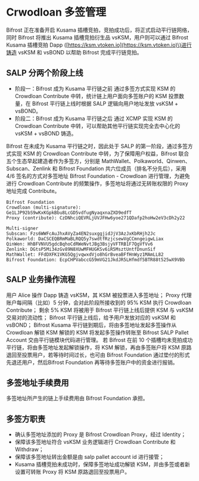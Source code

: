 # Crwodloan 多签管理

Bifrost 正在准备开启 Kusama 插槽竞拍，竞拍成功后，将正式启动平行链网络，同时 Bifrost 将推出 Kusama 插槽竞拍衍生品 vsKSM，用户则可以通过 Bifrost Kusama 插槽竞拍 Dapp \([https://ksm.vtoken.io](https://ksm.vtoken.io)\)进行铸造 vsKSM 和 vsBOND 以帮助 Bifrost 完成平行链竞拍。

## SALP 分两个阶段上线

* 阶段一：Bifrost 成为 Kusama 平行链之前 通过多签方式实现 KSM 的 Crowdloan Contribute 中转，统计链上用户面向多签账户的 KSM 投票数量，在 Bifrost 平行链上线时根据 SALP 逻辑向用户地址发放 vsKSM + vsBOND。
* 阶段二：Bifrost 成为 Kusama 平行链之后 通过 XCMP 实现 KSM 的 Crowdloan Contribute 中转，可以帮助其他平行链实现完全去中心化的 vsKSM + vsBOND 铸造。

Bifrost 在未成为 Kusama 平行链之时，因此处于 SALP 的第一阶段，通过多签方式实现 KSM 的 Crowdloan Contribute 中转，为了保障用户权益，Bifrost 联合五个生态早起建造者作为多签方，分别是 MathWallet、Polkaworld、Qinwen、Subscan、Zenlink 和 Bifrost Foundation 共六位成员（排名不分先后），采用 4/6 签名的方式对多签地址 Bifrost Foundation - Crowdloan 进行管理，为避免进行 Crowdloan Contribute 的频繁操作，多签地址将通过无转账权限的 Proxy 地址完成 Contribute。

```text
Bifrost Foundation
Crowdloan (multi-signature): Ge1LJP92bS9wKxKGpkBbu8LcGD5vdfugNyaqxnaZXD9edfT
Proxy (contribute): CzDNhciQEVRLjUVJFHw6yoe271QDafp2hoHw2eV3cDh2y22
```

```text
Multi-signer
Subscan: Fzs6WWFcAuJhxAVyZa4EN2suxggjidJjV3AzJxKbRHjh2Jc
Polkaworld: DaCSCEQBRmMaBLRQQ5y7swdtfRzjcsewVgCCmngeigwLiax
QinWen: HhBFVNVU5gdcBqhoCdRWeNvtJBg3BsjyVFTRB1F7QgVfVv6
Zenlink: DGtsP5Mi34zGv89N8XUwMFHUGKSv6iR5MsztUntfDnunSif
MathWallet: FFdDXFK1VKG5QgjvqwxdVjo8hGrBveaBFfHnWyz1MAmLL82
Bifrost Foundation: EcpCHPVabccG59mVG21JkdJR5LHfmdf5BTR88t525wX9VBb
```

## SALP 业务操作流程

 用户 Alice 操作 Dapp 铸造 vsKSM，其 KSM 被投票进入多签地址； Proxy 代理账户每间隔（比如）5 分钟，会对此阶段所接收到的 95% KSM 执行 Crowdloan Contribute； 剩余 5% KSM 将被用于 Bifrost 平行链上线后提供 KSM 与 vsKSM 交易对的流动性； Bifrost 平行链上线后，给予用户发放对应的 vsKSM 和 vsBOND； Bifrost Kusama 平行链到期后，将由多签地址发起多签操作从 Crowdloan 解锁 KSM 解锁的 KSM 将发起多签操作转账至 Bifrost SALP Pallet Account 交由平行链模块代码进行管理。 若 Bifrost 在前 10 个插槽均未竞拍成功平行链，将由多签地址发起解锁操作，将 KSM 解锁，再由多签账户将 KSM 原路退回至投票用户，若等待时间过长，也可由 Bifrost Foundation 通过垫付的形式先退还用户，然后Bifrost Foundation 再等待多签账户中的资金进行报销。

## 多签地址手续费用

多签地址所产生的链上手续费用由 Bifrost Foundation 承担。

## 多签方职责

* 确认多签地址添加的 Proxy 是 Bifrost Crowdloan Proxy，经过 Identity；
* 保障该多签地址符合 vsKSM 业务逻辑进行 Crowdloan Contribute 和 Withdraw；
* 保障该多签地址转出金额是由 salp pallet account id 进行接管；
* Kusama 插槽竞拍未成功时，保障多签地址成功解锁 KSM，并由多签或者新设置可转账 Proxy 将 KSM 原路退回至投票用户。

